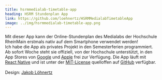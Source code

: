 ```yaml
---
title: hsrmmedialab-timetable-app
heading: HSRM Stundenplan App
link: https://github.com/loehnertz/HSRMMedialabTimetableApp
image: ../img/hsrmmedialab-timetable-app.png
---
```


<p>Mit dieser App kann der Online-Stundenplan des Medialabs der Hochschule RheinMain erstmals nativ auf dem Smartphone verwendet werden! <br>Ich habe die App als privates Projekt in den Semesterferien programmiert. Ab sofort Woche steht sie offiziell, von der Hochschule unterstützt, in den App Stores von <a href="https://play.google.com/store/apps/details?id=com.hsrmmedialabtimetableapp" target="_blank">Google</a> und <a href="https://itunes.apple.com/us/app/hsrm-medialab-stundenplan/id1239076997" target="_blank">Apple</a> frei zur Verfügung. Die App läuft mit <a href="https://facebook.github.io/react-native/" target="_blank">React Native</a> und ist unter der <a href="https://github.com/loehnertz/HSRMMedialabTimetableApp/blob/master/LICENSE" target="_blank">MIT-License</a> quelloffen auf <a href="https://github.com/loehnertz/HSRMMedialabTimetableApp" target="_blank">GitHub</a> verfügbar.<br><br>Design: <a href="https://www.jakob.codes/" target="_blank">Jakob Löhnertz</a></p>